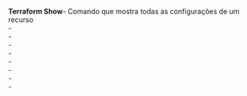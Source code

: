 
<b>Terraform Show</b>- Comando que mostra todas as configurações de um recurso<br> 
<b></b>- <br> 
<b></b>- <br> 
<b></b>- <br> 
<b></b>- <br> 
<b></b>- <br> 
<b></b>- <br> 
<b></b>- <br> 
<b></b>- <br> 

